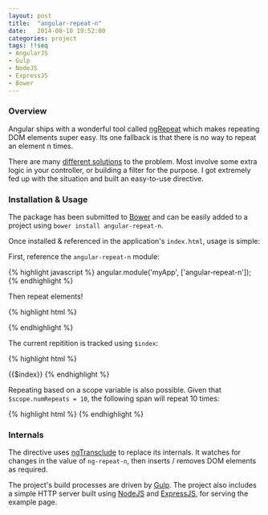 ```yaml
---
layout: post
title:  "angular-repeat-n"
date:   2014-08-10 19:52:00
categories: project
tags: !!seq
- AngularJS
- Gulp
- NodeJS
- ExpressJS
- Bower
---
```


### Overview

Angular ships with a wonderful tool called [ngRepeat](https://docs.angularjs.org/api/ng/directive/ngRepeat) which makes repeating DOM elements super easy.  Its one fallback is that there is no way to repeat an element n times.  

There are many [different solutions](http://stackoverflow.com/questions/16824853/way-to-ng-repeat-defined-number-of-times-instead-of-repeating-over-array) to the problem.  Most involve some extra logic in your controller, or building a filter for the purpose.  I got extremely fed up with the situation and built an easy-to-use directive.

### Installation & Usage

The package has been submitted to [Bower](http://bower.io/search/?q=angular-repeat-n) and can be easily added to a project using `bower install angular-repeat-n`.  

Once installed & referenced in the application's `index.html`, usage is simple:

First, reference the `angular-repeat-n` module:

{% highlight javascript %}
angular.module('myApp', ['angular-repeat-n']);
{% endhighlight %}

Then repeat elements!

{% highlight html %}
<!-- repeat an element 4 times -->
<span ng-repeat-n="4"></span>
{% endhighlight %}

The current repitition is tracked using `$index`:

{% highlight html %}
<!-- produces "1234" -->
<span ng-repeat-n="4">{{$index}}</span>
{% endhighlight %}

Repeating based on a scope variable is also possible.  Given that `$scope.numRepeats = 10`, the following span will repeat 10 times:

{% highlight html %}
<span ng-repeat-n="numRepeats"></span>
{% endhighlight %}

### Internals

The directive uses [ngTransclude](https://docs.angularjs.org/api/ng/directive/ngTransclude) to replace its internals.  It watches for changes in the value of `ng-repeat-n`, then inserts / removes DOM elements as required.  

The project's build processes are driven by [Gulp](http://gulpjs.com).  The project also includes a simple HTTP server built using [NodeJS](http://nodejs.org) and [ExpressJS](http://expressjs.com), for serving the example page.